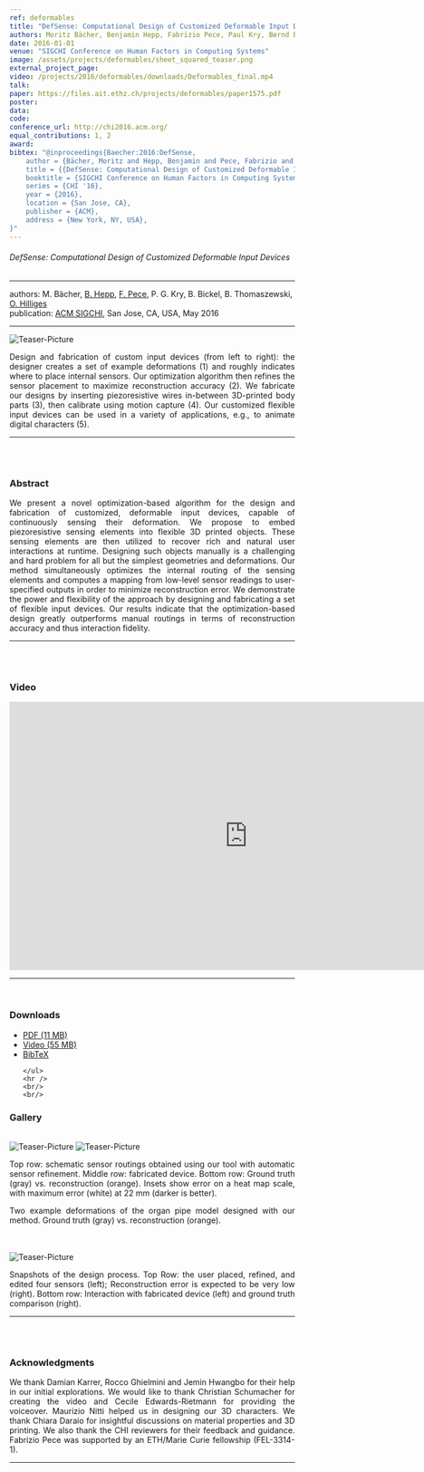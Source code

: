 ```yaml
---
ref: deformables
title: "DefSense: Computational Design of Customized Deformable Input Devices"
authors: Moritz Bächer, Benjamin Hepp, Fabrizio Pece, Paul Kry, Bernd Bickel, Bernhard Thomaszewski, Otmar Hilliges
date: 2016-01-01
venue: "SIGCHI Conference on Human Factors in Computing Systems"
image: /assets/projects/deformables/sheet_squared_teaser.png
external_project_page: 
video: /projects/2016/deformables/downloads/Deformables_final.mp4
talk: 
paper: https://files.ait.ethz.ch/projects/deformables/paper1575.pdf
poster: 
data: 
code: 
conference_url: http://chi2016.acm.org/
equal_contributions: 1, 2
award: 
bibtex: "@inproceedings{Baecher:2016:DefSense,
	author = {Bächer, Moritz and Hepp, Benjamin and Pece, Fabrizio and Kry, Paul G. and Bickel, Bernd and Thomaszewski, Bernhard and Hilliges, Otmar },
	title = {{DefSense: Computational Design of Customized Deformable Input Devices}},
	booktitle = {SIGCHI Conference on Human Factors in Computing Systems},
	series = {CHI '16},
	year = {2016},
	location = {San Jose, CA},
	publisher = {ACM},
	address = {New York, NY, USA},
}"
---
```


<h6> DefSense: Computational Design of Customized Deformable Input Devices </h6>
<hr />
        
<div class="fullcol">
    <div class="teaser-info-projectpage">
            <span class="normalcap">authors:</span>
            <span class="authorcap">
                <nobr>M. Bächer, </nobr>
                <nobr><a href="/people/hepp/" title="Benjamin Hepp">B. Hepp</a>, </nobr>
                <nobr><a href="/people/pece/" title="F. Pece">F. Pece</a>, </nobr>
                <nobr>P. G. Kry, </nobr>
                <nobr>B. Bickel, </nobr>
                <nobr>B. Thomaszewski, </nobr>
                <nobr><a href="/people/hilliges/" title="Otmar Hilliges">O. Hilliges</a> </nobr>
            </span>
            <br/>
            <span class="normalcap"><nobr>publication: </nobr></span>
            <span class="authorcap">    
                <a class="a-text-ext" href="http://chi2015.acm.org/" title="ACM SIGCHI">ACM SIGCHI</a>, San Jose, CA, USA, May 2016
            </span>
        <hr />   
    </div>
</div> 

<div class="fullcol">
    <img class="fullcol" src="<?php ait_root_dir();?>projects/2016/deformables/teaser.png" alt="Teaser-Picture" />
    <div class="fullcol">
        <p align="justify">
            <span class="figurecap"> 
                Design and fabrication of custom input devices (from left to right): the designer creates a set of example deformations (1) and roughly indicates 
                where to place internal sensors. Our optimization algorithm then refines the sensor placement to maximize reconstruction accuracy (2). We fabricate 
                our designs by inserting piezoresistive wires in-between 3D-printed body parts (3), then calibrate using motion capture (4). Our customized flexible 
                input devices can be used in a variety of applications, e.g., to animate digital characters (5).
            </span>
        </p>
        <hr />
        <br/> 
        <br/>
    </div>
</div> 

<div class="fullcol">
    <h3>Abstract</h3>
    <p align="justify">
        We present a novel optimization-based algorithm for the design and fabrication of customized, deformable input devices, capable of continuously sensing their deformation. 
        We propose to embed piezoresistive sensing elements into flexible 3D printed objects. 
        These sensing elements are then utilized to recover rich and natural user interactions at runtime. 
        Designing such objects manually is a challenging and hard problem for all but the simplest geometries and deformations. 
        Our method simultaneously optimizes the internal routing of the sensing elements and computes a mapping from low-level sensor readings to user-specified outputs in order to minimize reconstruction error. 
        We demonstrate the power and flexibility of the approach by designing and fabricating a set of flexible input devices. 
        Our results indicate that the optimization-based design greatly outperforms manual routings in terms of reconstruction accuracy and thus interaction fidelity.
    </p>
    <hr />
    <br/> 
    <br/>
</div>    

<div class="fullcol">
<h3>Video</h3>
    <div class="video">
       <iframe width="840" height="474" src="https://www.youtube.com/embed/g0U8Uk3aOgY" frameborder="0" allowfullscreen></iframe>
    </div>
    <hr />
    <br/> 
</div>

<div class="fullcol">
 <h3>Downloads</h3>
    <ul class="linklist">
        <li class="a-pdf"><a target="_blank" title="PDF" href="<?php ait_root_dir();?>projects/2016/deformables/downloads/paper1575.pdf">PDF (11 MB)</a></li>
        <li class="a-vid"><a target="_blank" href="<?php ait_root_dir();?>projects/2016/deformables/downloads/Deformables_final.mp4" title="Download Video">Video (55 MB)</a></li>
        <li class="a-bib"><a target="_blank" title="BibTex" href="<?php ait_root_dir();?>projects/2016/deformables/downloads/defsense.bib">BibTeX</a></li>  

    </ul>
    <hr />
    <br/> 
    <br/>
</div>


<div class="fullcol">
    <h3>Gallery</h3>
    <br/>
    <img class="halfcol" src="<?php ait_root_dir();?>projects/2016/deformables/bar_small.png" alt="Teaser-Picture" />
    <img class="halfcol" src="<?php ait_root_dir();?>projects/2016/deformables/organ_stacked_small.png" alt="Teaser-Picture" />
    <div class="halfcol">
        <p align="justify">
            <span class="figurecap"> 
                Top row: schematic sensor routings obtained using our tool with automatic sensor refinement. 
                Middle row: fabricated device.
                Bottom row: Ground truth (gray) vs. reconstruction (orange). Insets show error on a heat map scale, with maximum error (white) at 22 mm (darker is better).
            </span>
        </p>
    </div>
    <div class="halfcol">
        <p align="justify">
            <span class="figurecap"> 
                Two example deformations of the organ pipe model designed with our method. Ground truth (gray) vs. reconstruction (orange).
            </span>
        </p>
    </div>
</div> 

<div class="fullcol">
    <br/><br/>
    <img class="fullcol" src="<?php ait_root_dir();?>projects/2016/deformables/sheet_squared_small.png" alt="Teaser-Picture" />
    <p align="justify">
        <span class="figurecap"> 
            Snapshots of the design process. Top Row: the user placed, refined, 
            and edited four sensors (left); Reconstruction error is expected to be very low (right). Bottom row: Interaction 
            with fabricated device (left) and ground truth comparison (right).
        </span>
    </p>
    <hr />
    <br/> 
    <br/>
</div>  

<!-- This section is optional 
<div class="fullcol">
    <h3>external links</h3>
    <p align="justify">
        <ul class="linklist">
        <li class="a-ext"><a target="_blank" title="link1" href="your_link_here">Your link here</a></li>
    </ul>
    </p>
    <hr />
    <br/> 
    <br/>
</div> 
-->

<div class="fullcol">
    <h3>Acknowledgments</h3>
    <p align="justify">
        We thank Damian Karrer, Rocco Ghielmini and Jemin Hwangbo for their help in our initial explorations. 
        We would like to thank Christian Schumacher for creating the video and Cecile Edwards-Rietmann for providing the voiceover. 
        Maurizio Nitti helped us in designing our 3D characters. 
        We thank Chiara Daraio for insightful discussions on material properties and 3D printing. 
        We also thank the CHI reviewers for their feedback and guidance. 
        Fabrizio Pece  was supported by an ETH/Marie Curie fellowship (FEL-3314-1).
    </p>
    <hr />
    <br/> 
    <br/>
</div>

